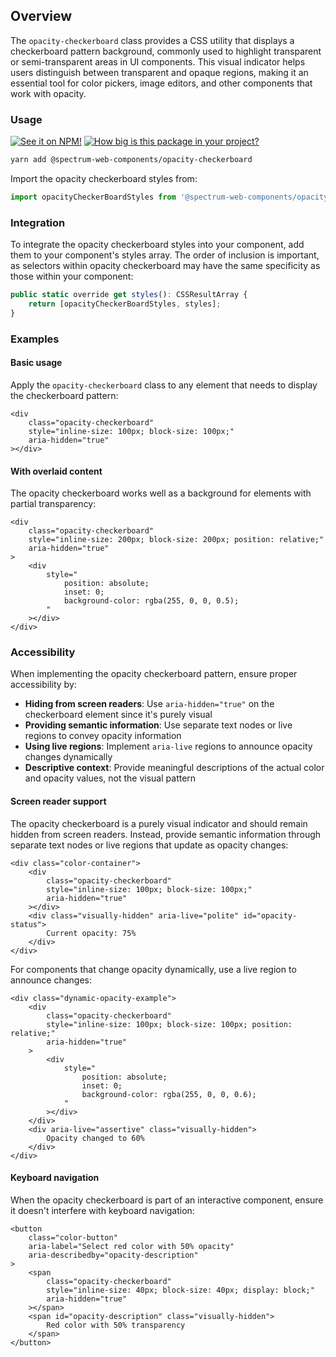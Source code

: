 ## Overview

The `opacity-checkerboard` class provides a CSS utility that displays a checkerboard pattern background, commonly used to highlight transparent or semi-transparent areas in UI components. This visual indicator helps users distinguish between transparent and opaque regions, making it an essential tool for color pickers, image editors, and other components that work with opacity.

### Usage

[![See it on NPM!](https://img.shields.io/npm/v/@spectrum-web-components/opacity-checkerboard?style=for-the-badge)](https://www.npmjs.com/package/@spectrum-web-components/opacity-checkerboard)
[![How big is this package in your project?](https://img.shields.io/bundlephobia/minzip/@spectrum-web-components/opacity-checkerboard?style=for-the-badge)](https://bundlephobia.com/result?p=@spectrum-web-components/opacity-checkerboard)

```bash
yarn add @spectrum-web-components/opacity-checkerboard
```

Import the opacity checkerboard styles from:

```javascript
import opacityCheckerBoardStyles from '@spectrum-web-components/opacity-checkerboard/src/opacity-checkerboard.css.js';
```

### Integration

To integrate the opacity checkerboard styles into your component, add them to your component's styles array. The order of inclusion is important, as selectors within opacity checkerboard may have the same specificity as those within your component:

```javascript
public static override get styles(): CSSResultArray {
    return [opacityCheckerBoardStyles, styles];
}
```

### Examples

#### Basic usage

Apply the `opacity-checkerboard` class to any element that needs to display the checkerboard pattern:

```html-live demo
<div
    class="opacity-checkerboard"
    style="inline-size: 100px; block-size: 100px;"
    aria-hidden="true"
></div>
```

#### With overlaid content

The opacity checkerboard works well as a background for elements with partial transparency:

```html-live
<div
    class="opacity-checkerboard"
    style="inline-size: 200px; block-size: 200px; position: relative;"
    aria-hidden="true"
>
    <div
        style="
            position: absolute;
            inset: 0;
            background-color: rgba(255, 0, 0, 0.5);
        "
    ></div>
</div>
```

### Accessibility

When implementing the opacity checkerboard pattern, ensure proper accessibility by:

- **Hiding from screen readers**: Use `aria-hidden="true"` on the checkerboard element since it's purely visual
- **Providing semantic information**: Use separate text nodes or live regions to convey opacity information
- **Using live regions**: Implement `aria-live` regions to announce opacity changes dynamically
- **Descriptive context**: Provide meaningful descriptions of the actual color and opacity values, not the visual pattern

#### Screen reader support

The opacity checkerboard is a purely visual indicator and should remain hidden from screen readers. Instead, provide semantic information through separate text nodes or live regions that update as opacity changes:

```html-live
<div class="color-container">
    <div
        class="opacity-checkerboard"
        style="inline-size: 100px; block-size: 100px;"
        aria-hidden="true"
    ></div>
    <div class="visually-hidden" aria-live="polite" id="opacity-status">
        Current opacity: 75%
    </div>
</div>
```

For components that change opacity dynamically, use a live region to announce changes:

```html-live
<div class="dynamic-opacity-example">
    <div
        class="opacity-checkerboard"
        style="inline-size: 100px; block-size: 100px; position: relative;"
        aria-hidden="true"
    >
        <div
            style="
                position: absolute;
                inset: 0;
                background-color: rgba(255, 0, 0, 0.6);
            "
        ></div>
    </div>
    <div aria-live="assertive" class="visually-hidden">
        Opacity changed to 60%
    </div>
</div>
```

#### Keyboard navigation

When the opacity checkerboard is part of an interactive component, ensure it doesn't interfere with keyboard navigation:

```html-live
<button
    class="color-button"
    aria-label="Select red color with 50% opacity"
    aria-describedby="opacity-description"
>
    <span
        class="opacity-checkerboard"
        style="inline-size: 40px; block-size: 40px; display: block;"
        aria-hidden="true"
    ></span>
    <span id="opacity-description" class="visually-hidden">
        Red color with 50% transparency
    </span>
</button>
```
